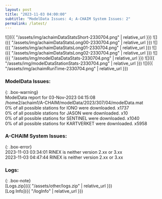 ```yaml
---
layout: post
title: "2023-11-03 04:00:00"
subtitle: "ModelData Issues: 4; A-CHAIM System Issues: 2"
permalink: /latest/
---
```


![]({{ "/assets/img/achaimDataStatsShort-2330704.png" | relative_url }})
![]({{ "/assets/img/achaimDataStatsLong00-2330704.png" | relative_url }})
![]({{ "/assets/img/achaimDataStatsLong01-2330704.png" | relative_url }})
![]({{ "/assets/img/achaimDataStatsLong02-2330704.png" | relative_url }})
![]({{ "/assets/img/modelDataDataStats-2330704.png" | relative_url }})
![]({{ "/assets/img/modelDataStationStats-2330704.png" | relative_url }})
![]({{ "/assets/img/achaimRunTime-2330704.png" | relative_url }})


### ModelData Issues:  
  
{: .box-warning}  
 ModelData report for 03-Nov-2023 04:15:08   
 /home2/achaim1/A-CHAIM/modelData/2023/307/04/modelData.mat   
 0% of all possible stations for IONO were downloaded. x1737   
 0% of all possible stations for JASON were downloaded. x10   
 0% of all possible stations for SENTINEL were downloaded. x1040   
 0% of all possible stations for KARTVERKET were downloaded. x5958   
  
### A-CHAIM System Issues:  
  
{: .box-error}  
2023-11-03 03:34:01 RINEX is neither version 2.xx or 3.xx  
2023-11-03 04:47:44 RINEX is neither version 2.xx or 3.xx  

### Logs:  
  
{: .box-note}  
[Logs.zip]({{ "/assets/other/logs.zip" | relative_url }})  
[Log Info]({{ "/logInfo" | relative_url }})  
